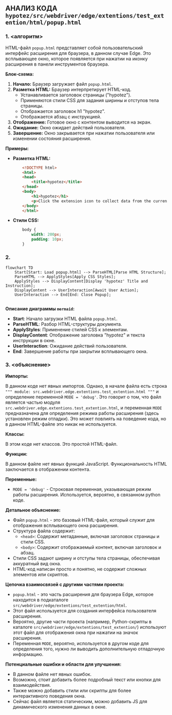 ## АНАЛИЗ КОДА `hypotez/src/webdriver/edge/extentions/test_extention/html/popup.html`

### 1. <алгоритм>

HTML-файл `popup.html` представляет собой пользовательский интерфейс расширения для браузера, в данном случае Edge. Это всплывающее окно, которое появляется при нажатии на иконку расширения в панели инструментов браузера.

**Блок-схема:**

1. **Начало:** Браузер загружает файл `popup.html`.
2. **Разметка HTML:** Браузер интерпретирует HTML-код.
    - Устанавливается заголовок страницы ("hypotez").
    - Применяются стили CSS для задания ширины и отступов тела страницы.
    - Отображается заголовок h1 "hypotez".
    - Отображается абзац с инструкцией.
3. **Отображение:** Готовое окно с контентом выводится на экран.
4. **Ожидание:** Окно ожидает действий пользователя.
5. **Завершение:** Окно закрывается при нажатии пользователя или изменении состояния расширения.

**Примеры:**

-   **Разметка HTML:**
    ```html
        <!DOCTYPE html>
        <html>
        <head>
            <title>hypotez</title>
        </head>
        <body>
            <h1>hypotez</h1>
            <p>Click the extension icon to collect data from the current webpage.</p>
        </body>
        </html>
    ```

-   **Стили CSS:**
    ```css
        body {
            width: 200px;
            padding: 10px;
        }
    ```

### 2. <mermaid>

```mermaid
flowchart TD
    Start[Start: Load popup.html] --> ParseHTML[Parse HTML Structure];
    ParseHTML --> ApplyStyles[Apply CSS Styles];
    ApplyStyles --> DisplayContent[Display 'hypotez' Title and Instruction];
    DisplayContent --> UserInteraction[Await User Action];
    UserInteraction --> End[End: Close Popup];
   
```

**Описание диаграммы `mermaid`:**

-   **Start**: Начало загрузки HTML файла `popup.html`.
-   **ParseHTML**: Разбор HTML-структуры документа.
-   **ApplyStyles**: Применение стилей CSS к элементам.
-   **DisplayContent**: Отображение заголовка "hypotez" и текста инструкции в окне.
-   **UserInteraction**: Ожидание действий пользователя.
-   **End**: Завершение работы при закрытии всплывающего окна.

### 3. <объяснение>

**Импорты:**

В данном коде нет явных импортов. Однако, в начале файла есть строка `""" module: src.webdriver.edge.extentions.test_extention.html """` и определение переменной `MODE = 'debug'`. Это говорит о том, что файл является частью модуля `src.webdriver.edge.extentions.test_extention.html`, и переменная `MODE` предназначена для определения режима работы расширения (здесь установлен режим отладки). Это может повлиять на поведение кода, но в данном HTML-файле это никак не используется.

**Классы:**

В этом коде нет классов. Это простой HTML-файл.

**Функции:**

В данном файле нет явных функций JavaScript. Функциональность HTML заключается в отображении контента.

**Переменные:**

-   `MODE = 'debug'` - Строковая переменная, указывающая режим работы расширения. Используется, вероятно, в связанном python коде.

**Детальное объяснение:**

-   Файл `popup.html` - это базовый HTML-файл, который служит для отображения всплывающего окна расширения.
-   Структура файла содержит:
    -   `<head>`: Содержит метаданные, включая заголовок страницы и стили CSS.
    -   `<body>`: Содержит отображаемый контент, включая заголовок и абзац.
-   Стили CSS задают ширину и отступы тела страницы, обеспечивая аккуратный вид окна.
-   HTML-код написан просто и понятно, не содержит сложных элементов или скриптов.

**Цепочка взаимосвязей с другими частями проекта:**

-   `popup.html` - это часть расширения для браузера Edge, которое находится в подкаталоге `src/webdriver/edge/extentions/test_extention/html`.
-   Этот файл используется для создания интерфейса пользователя расширения.
-   Вероятно, другие части проекта (например, Python-скрипты в каталоге `src/webdriver/edge/extentions/test_extention/`) используют этот файл для отображения окна при нажатии на значок расширения.
-   Переменная `MODE`, вероятно, используется в другом коде для определения того, нужно ли выводить дополнительную отладочную информацию.

**Потенциальные ошибки и области для улучшения:**

-   В данном файле нет явных ошибок.
-   Возможно, стоит добавить более подробный текст или кнопки для взаимодействия.
-   Также можно добавить стили или скрипты для более интерактивного поведения окна.
-   Сейчас файл является статическим, можно добавить JS для динамического изменения данных в окне.